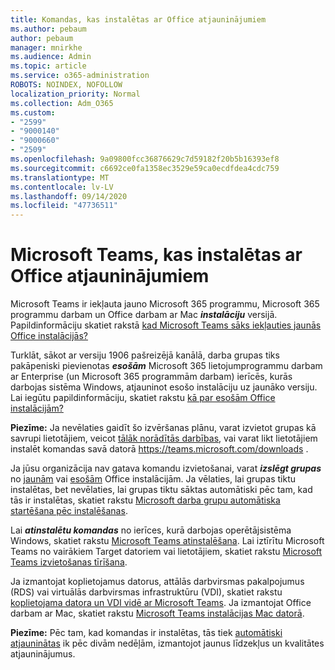 ```yaml
---
title: Komandas, kas instalētas ar Office atjauninājumiem
ms.author: pebaum
author: pebaum
manager: mnirkhe
ms.audience: Admin
ms.topic: article
ms.service: o365-administration
ROBOTS: NOINDEX, NOFOLLOW
localization_priority: Normal
ms.collection: Adm_O365
ms.custom:
- "2599"
- "9000140"
- "9000660"
- "2509"
ms.openlocfilehash: 9a09800fcc36876629c7d59182f20b5b16393ef8
ms.sourcegitcommit: c6692ce0fa1358ec3529e59ca0ecdfdea4cdc759
ms.translationtype: MT
ms.contentlocale: lv-LV
ms.lasthandoff: 09/14/2020
ms.locfileid: "47736511"
---
```

# <a name="microsoft-teams-installed-with-office-updates"></a>Microsoft Teams, kas instalētas ar Office atjauninājumiem

Microsoft Teams ir iekļauta jauno Microsoft 365 programmu, Microsoft 365 programmu darbam un Office darbam ar Mac ***instalāciju*** versijā. Papildinformāciju skatiet rakstā [kad Microsoft Teams sāks iekļauties jaunās Office instalācijās?](https://docs.microsoft.com/deployoffice/teams-install#when-will-microsoft-teams-start-being-included-with-new-installations-of-microsoft-365-apps)

Turklāt, sākot ar versiju 1906 pašreizējā kanālā, darba grupas tiks pakāpeniski pievienotas ***esošām*** Microsoft 365 lietojumprogrammu darbam ar Enterprise (un Microsoft 365 programmām darbam) ierīcēs, kurās darbojas sistēma Windows, atjauninot esošo instalāciju uz jaunāko versiju. Lai iegūtu papildinformāciju, skatiet rakstu [kā par esošām Office instalācijām?](https://docs.microsoft.com/deployoffice/teams-install#what-about-existing-installations-of-microsoft-365-apps)

**Piezīme:** Ja nevēlaties gaidīt šo izvēršanas plānu, varat izvietot grupas kā savrupi lietotājiem, veicot [tālāk norādītās darbības](https://docs.microsoft.com/MicrosoftTeams/msi-deployment), vai varat likt lietotājiem instalēt komandas savā datorā https://teams.microsoft.com/downloads .

Ja jūsu organizācija nav gatava komandu izvietošanai, varat ***izslēgt grupas*** no [jaunām](https://docs.microsoft.com/deployoffice/teams-install#how-to-exclude-microsoft-teams-from-new-installations-of-microsoft-365-apps) vai [esošām](https://docs.microsoft.com/deployoffice/teams-install#use-group-policy-to-control-the-installation-of-microsoft-teams) Office instalācijām. Ja vēlaties, lai grupas tiktu instalētas, bet nevēlaties, lai grupas tiktu sāktas automātiski pēc tam, kad tās ir instalētas, skatiet rakstu [Microsoft darba grupu automātiska startēšana pēc instalēšanas](https://docs.microsoft.com/deployoffice/teams-install#use-group-policy-to-prevent-microsoft-teams-from-starting-automatically-after-installation).

Lai ***atinstalētu komandas*** no ierīces, kurā darbojas operētājsistēma Windows, skatiet rakstu [Microsoft Teams atinstalēšana](https://support.office.com/article/uninstall-microsoft-teams-3b159754-3c26-4952-abe7-57d27f5f4c81). Lai iztīrītu Microsoft Teams no vairākiem Target datoriem vai lietotājiem, skatiet rakstu [Microsoft Teams izvietošanas tīrīšana](https://docs.microsoft.com/microsoftteams/scripts/powershell-script-teams-deployment-clean-up).

Ja izmantojat koplietojamus datorus, attālās darbvirsmas pakalpojumus (RDS) vai virtuālās darbvirsmas infrastruktūru (VDI), skatiet rakstu [koplietojama datora un VDI vidē ar Microsoft Teams](https://docs.microsoft.com/deployoffice/teams-install#shared-computer-and-vdi-environments-with-microsoft-teams). Ja izmantojat Office darbam ar Mac, skatiet rakstu [Microsoft Teams instalācijas Mac datorā](https://docs.microsoft.com/deployoffice/teams-install#microsoft-teams-installations-on-a-mac).

**Piezīme:** Pēc tam, kad komandas ir instalētas, tās tiek [automātiski atjauninātas](https://docs.microsoft.com/deployoffice/teams-install#feature-and-quality-updates-for-microsoft-teams) ik pēc divām nedēļām, izmantojot jaunus līdzekļus un kvalitātes atjauninājumus. 